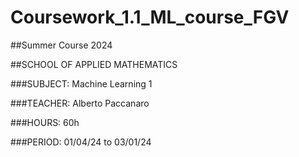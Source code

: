 # Coursework_1.1_ML_course_FGV

##Summer Course 2024 

##SCHOOL OF APPLIED MATHEMATICS 

###SUBJECT: Machine Learning 1 

###TEACHER: Alberto Paccanaro 

###HOURS: 60h 

###PERIOD: 01/04/24 to 03/01/24
